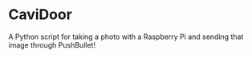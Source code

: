 CaviDoor
========

A Python script for taking a photo with a Raspberry Pi and sending that image through PushBullet!
